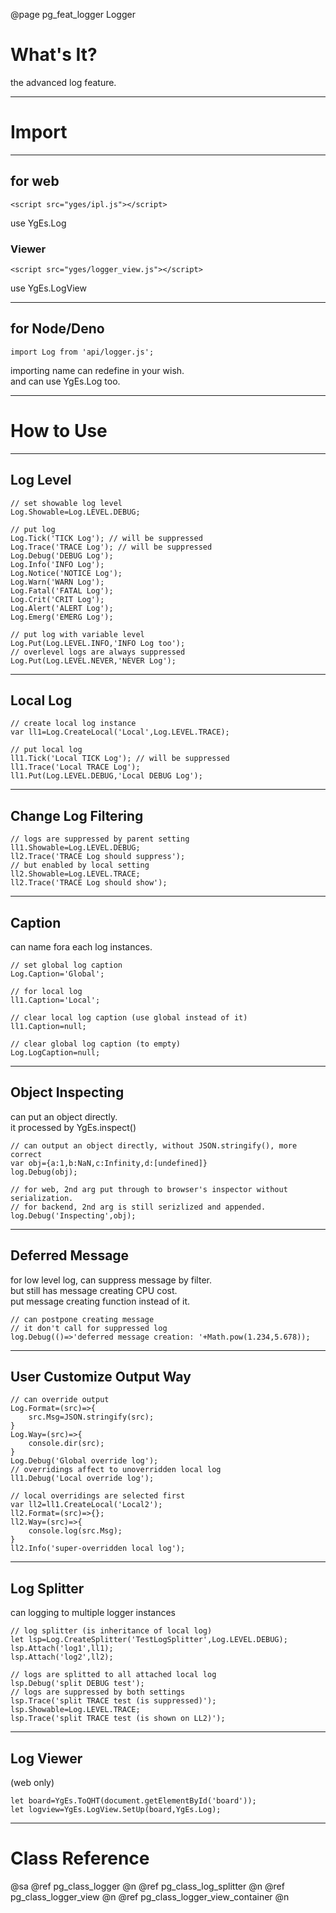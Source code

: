 ﻿@page pg_feat_logger Logger

# What's It?

the advanced log feature.  

-----
# Import

-----
## for web

```
<script src="yges/ipl.js"></script>
```
use YgEs.Log  

### Viewer

```
<script src="yges/logger_view.js"></script>
```
use YgEs.LogView

-----
## for Node/Deno

```
import Log from 'api/logger.js';
```
importing name can redefine in your wish.  
and can use YgEs.Log too.  

-----
# How to Use

-----
## Log Level

```
// set showable log level 
Log.Showable=Log.LEVEL.DEBUG;

// put log 
Log.Tick('TICK Log'); // will be suppressed 
Log.Trace('TRACE Log'); // will be suppressed 
Log.Debug('DEBUG Log');
Log.Info('INFO Log');
Log.Notice('NOTICE Log');
Log.Warn('WARN Log');
Log.Fatal('FATAL Log');
Log.Crit('CRIT Log');
Log.Alert('ALERT Log');
Log.Emerg('EMERG Log');

// put log with variable level
Log.Put(Log.LEVEL.INFO,'INFO Log too');
// overlevel logs are always suppressed 
Log.Put(Log.LEVEL.NEVER,'NEVER Log');
```

-----
## Local Log

```
// create local log instance 
var ll1=Log.CreateLocal('Local',Log.LEVEL.TRACE);

// put local log 
ll1.Tick('Local TICK Log'); // will be suppressed 
ll1.Trace('Local TRACE Log');
ll1.Put(Log.LEVEL.DEBUG,'Local DEBUG Log');
```

-----
## Change Log Filtering

```
// logs are suppressed by parent setting 
ll1.Showable=Log.LEVEL.DEBUG;
ll2.Trace('TRACE Log should suppress');
// but enabled by local setting 
ll2.Showable=Log.LEVEL.TRACE;
ll2.Trace('TRACE Log should show');
```

-----
## Caption

can name fora each log instances.
```
// set global log caption 
Log.Caption='Global';

// for local log
ll1.Caption='Local';

// clear local log caption (use global instead of it)
ll1.Caption=null;

// clear global log caption (to empty) 
Log.LogCaption=null;

```

-----
## Object Inspecting

can put an object directly.  
it processed by YgEs.inspect() 

```
// can output an object directly, without JSON.stringify(), more correct   
var obj={a:1,b:NaN,c:Infinity,d:[undefined]}
log.Debug(obj);

// for web, 2nd arg put through to browser's inspector without serialization.  
// for backend, 2nd arg is still serizlized and appended.  
log.Debug('Inspecting',obj);
```

-----
## Deferred Message

for low level log, can suppress message by filter.  
but still has message creating CPU cost.  
put message creating function instead of it.  

```
// can postpone creating message 
// it don't call for suppressed log 
log.Debug(()=>'deferred message creation: '+Math.pow(1.234,5.678));
```

-----
## User Customize Output Way

```
// can override output 
Log.Format=(src)=>{
	src.Msg=JSON.stringify(src);
}
Log.Way=(src)=>{
	console.dir(src);
}
Log.Debug('Global override log');
// overridings affect to unoverridden local log 
ll1.Debug('Local override log');

// local overridings are selected first 
var ll2=ll1.CreateLocal('Local2');
ll2.Format=(src)=>{};
ll2.Way=(src)=>{
	console.log(src.Msg);
}
ll2.Info('super-overridden local log');
```

-----
## Log Splitter

can logging to multiple logger instances  

```
// log splitter (is inheritance of local log) 
let lsp=Log.CreateSplitter('TestLogSplitter',Log.LEVEL.DEBUG);
lsp.Attach('log1',ll1);
lsp.Attach('log2',ll2);

// logs are splitted to all attached local log 
lsp.Debug('split DEBUG test');
// logs are suppressed by both settings 
lsp.Trace('split TRACE test (is suppressed)');
lsp.Showable=Log.LEVEL.TRACE;
lsp.Trace('split TRACE test (is shown on LL2)');
```

-----
## Log Viewer

(web only)
```
let board=YgEs.ToQHT(document.getElementById('board'));
let logview=YgEs.LogView.SetUp(board,YgEs.Log);
```

-----
# Class Reference

@sa @ref pg_class_logger @n
	@ref pg_class_log_splitter @n
	@ref pg_class_logger_view @n
	@ref pg_class_logger_view_container @n
